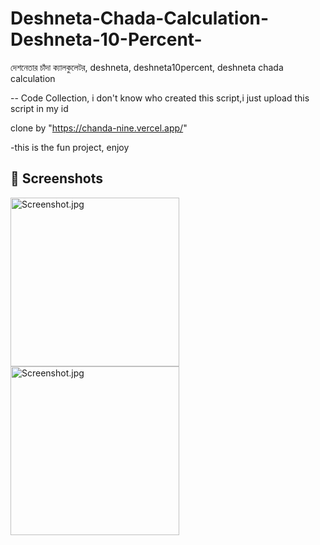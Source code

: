 # Deshneta-Chada-Calculation-Deshneta-10-Percent-
দেশনেতার চাঁদা ক্যালকুলেটর, deshneta, deshneta10percent, deshneta chada calculation

-- Code Collection, i don't know who created this script,i just upload this script in my id

clone by "https://chanda-nine.vercel.app/"

-this is the fun project, enjoy



## 📸 Screenshots
<img width="270" alt="Screenshot.jpg" src="https://github.com/SiamMia94/Deshneta-Chada-Calculation-Deshneta-10-Percent-/blob/ccb5462480909806e27103f64a24e7633f6f8989/Screenshot_20250713_004855.jpg">

<img width="270" alt="Screenshot.jpg" src="https://github.com/SiamMia94/Deshneta-Chada-Calculation-Deshneta-10-Percent-/blob/ccb5462480909806e27103f64a24e7633f6f8989/Screenshot_2025_0713_005827.jpg">

